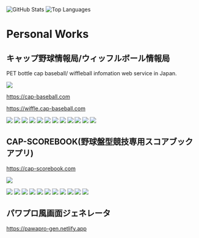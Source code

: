 ![GitHub Stats](https://github-readme-stats.vercel.app/api?username=koshien2015&count_private=true&show_icons=true)
![Top Languages](https://github-readme-stats.vercel.app/api/top-langs/?username=koshien2015&layout=compact)
 
 # Personal Works
 ## キャップ野球情報局/ウィッフルボール情報局
 PET bottle cap baseball/ wiffleball infomation web service in Japan.
 
 ![](https://github.com/ckoshien/ckoshien/assets/17352441/1e93dfc1-b3d8-4294-a609-ec8042672b1a)

 
 https://cap-baseball.com
 
 https://wiffle.cap-baseball.com
 
 ![](https://img.shields.io/badge/next.js-000000?style=for-the-badge&logo=nextdotjs&logoColor=white)
 ![](https://img.shields.io/badge/Express.js-000000?style=for-the-badge&logo=express&logoColor=white)
 ![](https://img.shields.io/badge/Docker-2CA5E0?style=for-the-badge&logo=docker&logoColor=white)
 ![](https://img.shields.io/badge/Vercel-000000?style=for-the-badge&logo=vercel&logoColor=white)
 ![](https://img.shields.io/badge/MySQL-005C84?style=for-the-badge&logo=mysql&logoColor=white)
 ![](https://img.shields.io/badge/Canva-%2300C4CC.svg?&style=for-the-badge&logo=Canva&logoColor=white)
 ![](https://img.shields.io/badge/Unsplash-000000?style=for-the-badge&logo=Unsplash&logoColor=white)
 ![](https://img.shields.io/badge/Chart.js-FF6384?style=for-the-badge&logo=chartdotjs&logoColor=white)
 ![](https://img.shields.io/badge/firebase-ffca28?style=for-the-badge&logo=firebase&logoColor=black)
 ![](https://img.shields.io/badge/Font_Awesome-339AF0?style=for-the-badge&logo=fontawesome&logoColor=white)
 ![](https://img.shields.io/badge/TypeScript-007ACC?style=for-the-badge&logo=typescript&logoColor=white)
 ![](https://img.shields.io/badge/vitest-6E9F18?style=for-the-badge&logo=vitest&logoColor=white)
 
 ## CAP-SCOREBOOK(野球盤型競技専用スコアブックアプリ)
 https://cap-scorebook.com
 
![](https://github.com/ckoshien/ckoshien/assets/17352441/e904fc66-3f7f-4249-95f8-d117787d0afd)


 ![](https://img.shields.io/badge/next.js-000000?style=for-the-badge&logo=nextdotjs&logoColor=white)
 ![](https://img.shields.io/badge/Express.js-000000?style=for-the-badge&logo=express&logoColor=white)
 ![](https://img.shields.io/badge/Docker-2CA5E0?style=for-the-badge&logo=docker&logoColor=white)
 ![](https://img.shields.io/badge/Vercel-000000?style=for-the-badge&logo=vercel&logoColor=white)
 ![](https://img.shields.io/badge/MySQL-005C84?style=for-the-badge&logo=mysql&logoColor=white)
 ![](https://img.shields.io/badge/Canva-%2300C4CC.svg?&style=for-the-badge&logo=Canva&logoColor=white)
 ![](https://img.shields.io/badge/Chart.js-FF6384?style=for-the-badge&logo=chartdotjs&logoColor=white)
 ![](https://img.shields.io/badge/firebase-ffca28?style=for-the-badge&logo=firebase&logoColor=black)
 ![](https://img.shields.io/badge/Font_Awesome-339AF0?style=for-the-badge&logo=fontawesome&logoColor=white)
 ![](https://img.shields.io/badge/TypeScript-007ACC?style=for-the-badge&logo=typescript&logoColor=white)
 ![](https://img.shields.io/badge/vitest-6E9F18?style=for-the-badge&logo=vitest&logoColor=white)
 
 
 ## パワプロ風画面ジェネレータ
 https://pawapro-gen.netlify.app
 
